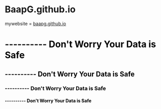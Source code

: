 # BaapG.github.io
mywebsite = <a href="https://baapg.github.com/BaapG.html"> baapg.github.io</a>


<h1><font color=black> ---------- Don't Worry Your Data is Safe</h1>
<h2><font color=black> ---------- Don't Worry Your Data is Safe</h2>
<h3><font color=black> ---------- Don't Worry Your Data is Safe</h3>
<h4><font color=black> ---------- Don't Worry Your Data is Safe</h4>
